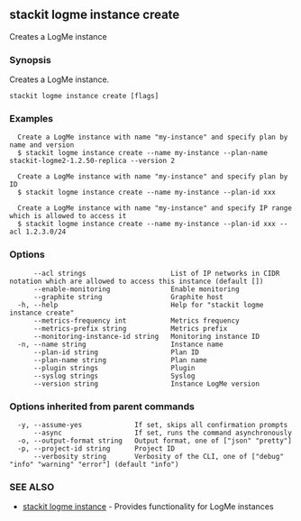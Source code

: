 ## stackit logme instance create

Creates a LogMe instance

### Synopsis

Creates a LogMe instance.

```
stackit logme instance create [flags]
```

### Examples

```
  Create a LogMe instance with name "my-instance" and specify plan by name and version
  $ stackit logme instance create --name my-instance --plan-name stackit-logme2-1.2.50-replica --version 2

  Create a LogMe instance with name "my-instance" and specify plan by ID
  $ stackit logme instance create --name my-instance --plan-id xxx

  Create a LogMe instance with name "my-instance" and specify IP range which is allowed to access it
  $ stackit logme instance create --name my-instance --plan-id xxx --acl 1.2.3.0/24
```

### Options

```
      --acl strings                     List of IP networks in CIDR notation which are allowed to access this instance (default [])
      --enable-monitoring               Enable monitoring
      --graphite string                 Graphite host
  -h, --help                            Help for "stackit logme instance create"
      --metrics-frequency int           Metrics frequency
      --metrics-prefix string           Metrics prefix
      --monitoring-instance-id string   Monitoring instance ID
  -n, --name string                     Instance name
      --plan-id string                  Plan ID
      --plan-name string                Plan name
      --plugin strings                  Plugin
      --syslog strings                  Syslog
      --version string                  Instance LogMe version
```

### Options inherited from parent commands

```
  -y, --assume-yes             If set, skips all confirmation prompts
      --async                  If set, runs the command asynchronously
  -o, --output-format string   Output format, one of ["json" "pretty"]
  -p, --project-id string      Project ID
      --verbosity string       Verbosity of the CLI, one of ["debug" "info" "warning" "error"] (default "info")
```

### SEE ALSO

* [stackit logme instance](./stackit_logme_instance.md)	 - Provides functionality for LogMe instances

